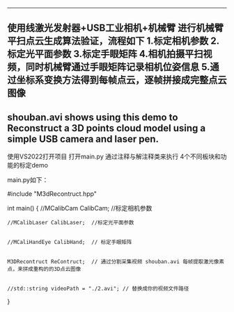 ----------------------------------
使用线激光发射器+USB工业相机+机械臂 进行机械臂平扫点云生成算法验证，流程如下
1.标定相机参数
2.标定光平面参数
3.标定手眼矩阵
4.相机拍摄平扫视频，同时机械臂通过手眼矩阵记录相机位姿信息
5.通过坐标系变换方法得到每帧点云，逐帧拼接成完整点云图像
-----------------------------------

shouban.avi shows using this demo to Reconstruct a 3D points cloud model using a simple USB camera and laser pen.
-----------------------------------

使用VS2022打开项目
打开main.py 通过注释与解注释类来执行 4个不同板块和功能的标定demo 


main.py如下：

#include "M3dRecontruct.hpp"

int main()
{
	//MCalibCam CalibCam;    //标定相机参数

 
	//MCalibLaser CalibLaser;  //标定光平面参数

 
	//MCaliHandEye CalibHand;  // 标定手眼矩阵

 
	M3DRecontruct ReContruct;  // 通过分割采集视频 shouban.avi 每帧提取激光像素点，来拼成重构的的3D点云图像

 
	//std::string videoPath = "./2.avi"; // 替换成你的视频文件路径


 }
